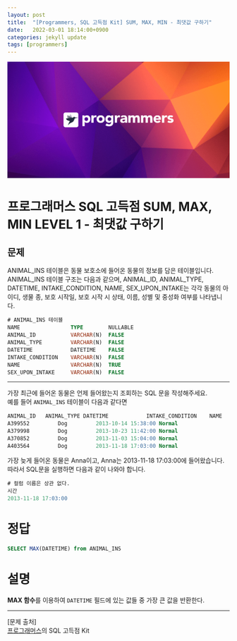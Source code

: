 ```yaml
---
layout: post
title:  "[Programmers, SQL 고득점 Kit] SUM, MAX, MIN - 최댓값 구하기"
date:   2022-03-01 18:14:00+0900
categories: jekyll update
tags: [programmers]
---
```


<p align="center"><img src="/assets/img/blog/정보/프로그래머스.png"></p>

# 프로그래머스 SQL 고득점 SUM, MAX, MIN LEVEL 1 - 최댓값 구하기
## 문제
ANIMAL_INS 테이블은 동물 보호소에 들어온 동물의 정보를 담은 테이블입니다. ANIMAL_INS 테이블 구조는 다음과 같으며, ANIMAL_ID, ANIMAL_TYPE, DATETIME, INTAKE_CONDITION, NAME, SEX_UPON_INTAKE는 각각 동물의 아이디, 생물 종, 보호 시작일, 보호 시작 시 상태, 이름, 성별 및 중성화 여부를 나타냅니다.  

```sql
# ANIMAL_INS 테이블
NAME                TYPE        NULLABLE
ANIMAL_ID           VARCHAR(N)	FALSE
ANIMAL_TYPE         VARCHAR(N)	FALSE
DATETIME            DATETIME	FALSE
INTAKE_CONDITION    VARCHAR(N)	FALSE
NAME                VARCHAR(N)	TRUE
SEX_UPON_INTAKE     VARCHAR(N)	FALSE
```
  
---
  
가장 최근에 들어온 동물은 언제 들어왔는지 조회하는 SQL 문을 작성해주세요.  
예를 들어 `ANIMAL_INS` 테이블이 다음과 같다면  

```sql
ANIMAL_ID	ANIMAL_TYPE	DATETIME	        INTAKE_CONDITION	NAME	        SEX_UPON_INTAKE
A399552	        Dog	        2013-10-14 15:38:00	Normal	                Jack	        Neutered Male
A379998	        Dog	        2013-10-23 11:42:00	Normal	                Disciple	Intact Male
A370852	        Dog	        2013-11-03 15:04:00	Normal	                Katie	        Spayed Female
A403564	        Dog	        2013-11-18 17:03:00	Normal	                Anna	        Spayed Female
```

가장 늦게 들어온 동물은 Anna이고, Anna는 2013-11-18 17:03:00에 들어왔습니다.  따라서 SQL문을 실행하면 다음과 같이 나와야 합니다.   

```sql
# 컬럼 이름은 상관 없다.
시간
2013-11-18 17:03:00
```


# 정답
```sql
SELECT MAX(DATETIME) from ANIMAL_INS
```

# 설명
**MAX 함수**를 이용하여 `DATETIME` 필드에 있는 값들 중 가장 큰 값을 반환한다.  

---
[문제 출처]  
[프로그래머스](https://programmers.co.kr/)의 SQL 고득점 Kit  